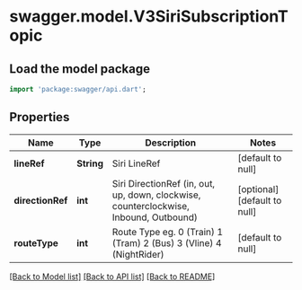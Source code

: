 # swagger.model.V3SiriSubscriptionTopic

## Load the model package
```dart
import 'package:swagger/api.dart';
```

## Properties
Name | Type | Description | Notes
------------ | ------------- | ------------- | -------------
**lineRef** | **String** | Siri LineRef | [default to null]
**directionRef** | **int** | Siri DirectionRef  (in, out, up, down, clockwise, counterclockwise, Inbound, Outbound) | [optional] [default to null]
**routeType** | **int** | Route Type eg. 0 (Train) 1 (Tram) 2 (Bus) 3 (Vline) 4 (NightRider) | [default to null]

[[Back to Model list]](../README.md#documentation-for-models) [[Back to API list]](../README.md#documentation-for-api-endpoints) [[Back to README]](../README.md)

